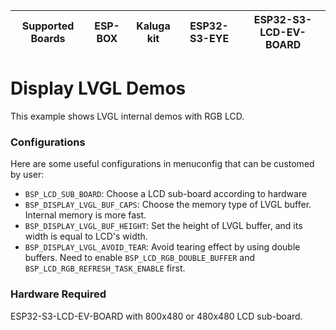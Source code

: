 | Supported Boards | ESP-BOX | Kaluga kit | ESP32-S3-EYE | ESP32-S3-LCD-EV-BOARD |
| ---------------- | ------- | ---------- | ------------ | --------------------- |

# Display LVGL Demos

This example shows LVGL internal demos with RGB LCD.

### Configurations

Here are some useful configurations in menuconfig that can be customed by user:

* `BSP_LCD_SUB_BOARD`: Choose a LCD sub-board according to hardware
* `BSP_DISPLAY_LVGL_BUF_CAPS`: Choose the memory type of LVGL buffer. Internal memory is more fast.
* `BSP_DISPLAY_LVGL_BUF_HEIGHT`: Set the height of LVGL buffer, and its width is equal to LCD's width.
* `BSP_DISPLAY_LVGL_AVOID_TEAR`: Avoid tearing effect by using double buffers. Need to enable `BSP_LCD_RGB_DOUBLE_BUFFER` and `BSP_LCD_RGB_REFRESH_TASK_ENABLE` first.

### Hardware Required

ESP32-S3-LCD-EV-BOARD with 800x480 or 480x480 LCD sub-board.
